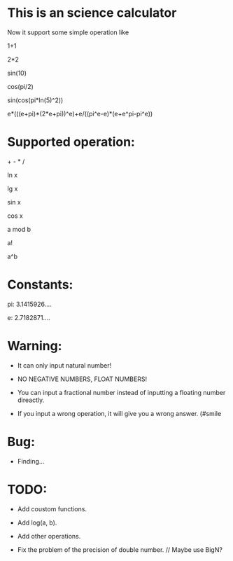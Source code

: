# This is an science calculator
Now it support some simple operation like 

1+1

2\*2

sin(10)

cos(pi/2)

sin(cos(pi\*ln(5)^2))

e\*(((e+pi)\*(2\*e+pi))^e)+e/((pi^e-e)\*(e+e^pi-pi^e))

# Supported operation:
\+ \- \* /

ln x

lg x

sin x

cos x

a mod b

a!

a^b

# Constants:
pi: 3.1415926....

e: 2.7182871....

# Warning:
+ It can only input natural number!

+ NO NEGATIVE NUMBERS, FLOAT NUMBERS!

+ You can input a fractional number instead of inputting a floating number direactly.
+ If you input a wrong operation, it will give you a wrong answer. (#smile

# Bug:

- Finding...

# TODO:
- Add coustom functions.

- Add log(a, b).

+ Add other operations.

- Fix the problem of the precision of double number. // Maybe use BigN?
